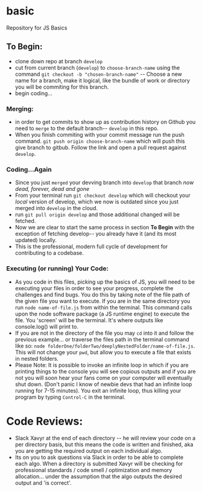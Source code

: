 # basic
Repository for JS Basics

## To Begin:
- clone down repo at branch `develop`
- cut from current branch (`develop`) to `choose-branch-name` using the command `git checkout -b "chosen-branch-name"` -- Choose a new name for a branch, make it logical, like the bundle of work or directory you will be commiting for this branch.
- begin coding...

### Merging:
- in order to get commits to show up as contribution history on Github you need to `merge` to the default branch-- `develop` in this repo. 
- When you finish commiting with  your commit message run the push command. `git push origin choose-branch-name`  which will push this give branch to gitbub. Follow the link and open a pull request against `develop`. 

### Coding...Again
- Since you just `merged` your devving branch into `develop` that branch <i>now dead, forever, dead and gone</i>
- From your terminal run `git checkout develop` which will checkout your <i>local</i> version of develop, which we now is outdated since you just merged into `develop` in the cloud.
- run `git pull origin develop` and those additional changed will be fetched. 
- Now we are clear to start the same process in section <b>To Begin</b> with the exception of fetching develop-- you already have it (and its most updated) locally. 
- This is the professional, modern full cycle of development for contributing to a codebase.

### Executing (or running) Your Code:
- As you code in this files, picking up the basics of JS, you will need to be executing your files in order to see your progress, complete the challenges and find bugs. You do this by taking note of the file path of the given file you want to execute. If you are in the same directory you run `node name-of-file.js` from within the terminal. This command calls upon the node software package (a JS runtime engine) to execute the file. You 'screen' will be the terminal. It's where outputs like console.log() will print to. 
- If you are not in the directory of the file you may `cd` into it and follow the previous example... or traverse the files path in the terminal command like so: `node folderOne/folderTwo/deeplyNestedFolder/name-of-file.js`. This will not change your `pwd`, but allow you to execute a file that exists in nested folders. 
- Please Note: It is possible to invoke an infinite loop in which if you are printing things to the console you will see copious outputs and if you are not you will soon hear your fans come on your computer will eventually shut down. (Don't panic I know of newbie devs that had an infinite loop running for 7-15 minutes). You exit an infinite loop, thus killing your program by typing `Control-C` in the terminal. 

# Code Reviews:
- Slack Xavyr at the end of each directory -- he will review your code on a per directory basis, but this means the code is written and finished, aka you are getting the required output on each individual algo. 
- Its on you to ask questions via Slack in order to be able to complete each algo. When a directory is submitted Xavyr will be checking for professional standards / code smell / optimization and memory allocation... under the assumption that the algo outputs the desired output and 'is correct'. 
